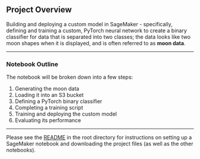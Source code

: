 ## Project Overview

Building and deploying a custom model in SageMaker - specifically, defining and training a custom, PyTorch neural network to create a binary classifier for data that is separated into two classes; the data looks like two moon shapes when it is displayed, and is often referred to as **moon data**.

---

### Notebook Outline
The notebook will be broken down into a few steps:
1. Generating the moon data
2. Loading it into an S3 bucket
3. Defining a PyTorch binary classifier
4. Completing a training script
5. Training and deploying the custom model
6. Evaluating its performance

---
Please see the [README](https://github.com/suyashtn/machine-learing-projects/blob/master/README.md) in the root directory for instructions on setting up a SageMaker notebook and downloading the project files (as well as the other notebooks).

